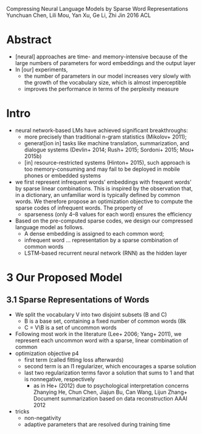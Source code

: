 Compressing Neural Language Models by Sparse Word Representations
Yunchuan Chen, Lili Mou, Yan Xu, Ge Li, Zhi Jin
2016 ACL

# Abstract

* [neural] approaches are time- and memory-intensive because of the
  large numbers of parameters for word embeddings and the output layer
* In [our] experiments,
  * the number of parameters in our model increases very slowly
    with the growth of the vocabulary size, which is almost imperceptible
  * improves the performance in terms of the perplexity measure

# Intro

* neural network-based LMs have achieved significant breakthroughs:
  * more precisely than traditional n-gram statistics (Mikolov+ 2011);
  * generat[ion in] tasks like machine translation, summarization, and dialogue
    systems (Devlin+ 2014; Rush+ 2015; Sordoni+ 2015; Mou+ 2015b)
  * [in] resource-restricted systems (Hinton+ 2015), such approach is
    too memory-consuming and 
    may fail to be deployed in mobile phones or embedded systems
* we first represent infrequent words’ embeddings with frequent words’ by
  sparse linear combinations. This is inspired by the observation that, in a
  dictionary, an unfamiliar word is typically defined by common words. We
  therefore propose an optimization objective to compute the sparse codes of
  infrequent words. The property of
  * sparseness (only 4–8 values for each word) ensures the efficiency
* Based on the pre-computed sparse codes, we design our compressed language
  model as follows.  
  * A dense embedding is assigned to each common word; 
  * infrequent word ... representation by a sparse combination of common words
  * LSTM-based recurrent neural network (RNN) as the hidden layer

# 3 Our Proposed Model

## 3.1 Sparse Representations of Words

* We split the vocabulary V into two disjoint subsets (B and C)
  * B is a base set, containing a fixed number of common words (8k
  * C = V\B is a set of uncommon words
* Following most work in the literature (Lee+ 2006; Yang+ 2011),
  we represent each uncommon word with a sparse, linear combination of common
* optimization objective p4
  * first term (called fitting loss afterwards)
  * second term is an l1 regularizer, which encourages a sparse solution
  * last two regularization terms favor a solution that sums to 1 and that is
    nonnegative, respectively
    * as in He+ (2012) due to psychological interpretation concerns
      Zhanying He, Chun Chen, Jiajun Bu, Can Wang, Lijun Zhang+
      Document summarization based on data reconstruction
      AAAI 2012 
* tricks
  * non-negativity
  * adaptive parameters that are resolved during training time
